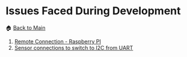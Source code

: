 # **Issues Faced During Development**
:house: [Back to Main](https://github.com/SachinPawaskarUNO/mav-openag-foodcomputer2.0/blob/master/docs/IssueTroubleShooting.md)

1. [Remote Connection - Raspberry PI](./Issues/remote-connection.md)
2. [Sensor connections to switch to I2C from UART](./Issues/sensor-switch.md)
